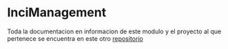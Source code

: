 # InciManagement

Toda la documentacion en informacion de este modulo y el proyecto al que pertenece se encuentra en este otro [repositorio](https://github.com/Arquisoft/inci_e2a)
